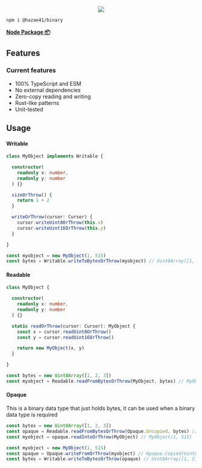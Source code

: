 <div align="center">
<img src="https://user-images.githubusercontent.com/4405263/219944821-62f41f78-522b-4d10-92fb-923ae6c36602.png" />
</div>

```bash
npm i @hazae41/binary
```

[**Node Package 📦**](https://www.npmjs.com/package/@hazae41/binary)

## Features

### Current features
- 100% TypeScript and ESM
- No external dependencies
- Zero-copy reading and writing
- Rust-like patterns
- Unit-tested

## Usage

#### Writable

```typescript
class MyObject implements Writable {

  constructor(
    readonly x: number,
    readonly y: number
  ) {}

  sizeOrThrow() {
    return 1 + 2
  }

  writeOrThrow(cursor: Cursor) {
    cursor.writeUint8OrThrow(this.x)
    cursor.writeUint16OrThrow(this.y)
  }

}
```

```typescript
const myobject = new MyObject(1, 515)
const bytes = Writable.writeToBytesOrThrow(myobject) // Uint8Array([1, 2, 3])
```

#### Readable

```typescript
class MyObject {

  constructor(
    readonly x: number,
    readonly y: number
  ) {}

  static readOrThrow(cursor: Cursor): MyObject {
    const x = cursor.readUint8OrThrow()
    const y = cursor.readUint16OrThrow()

    return new MyObject(x, y)
  }

}
```

```typescript
const bytes = new Uint8Array([1, 2, 3])
const myobject = Readable.readFromBytesOrThrow(MyObject, bytes) // MyObject(1, 515)
```

#### Opaque

This is a binary data type that just holds bytes, it can be used when a binary data type is required

```typescript
const bytes = new Uint8Array([1, 2, 3])
const opaque = Readable.readFromBytesOrThrow(Opaque.Uncopied, bytes) // Opaque(Uint8Array([1, 2, 3]))
const myobject = opaque.readIntoOrThrow(MyObject) // MyObject(1, 515)
```

```typescript
const myobject = new MyObject(1, 515)
const opaque = Opaque.writeFromOrThrow(myobject) // Opaque.Copied(Uint8Array([1, 2, 3]))
const bytes = Writable.writeToBytesOrThrow(opaque) // Uint8Array([1, 2, 3])
```
